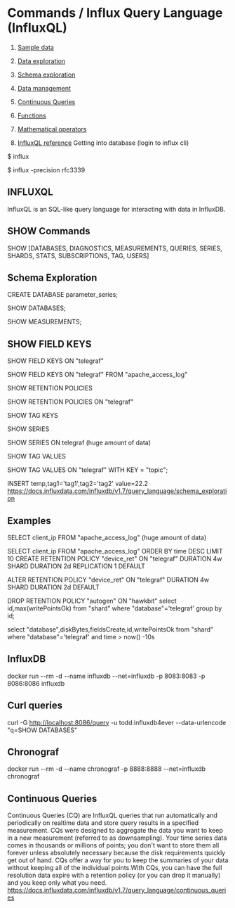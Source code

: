 # Commands / Influx Query Language (InfluxQL)

1. [Sample data](https://docs.influxdata.com/influxdb/v1.7/query_language/data_download/)

2. [Data exploration](https://docs.influxdata.com/influxdb/v1.7/query_language/data_exploration/)

3. [Schema exploration](https://docs.influxdata.com/influxdb/v1.7/query_language/schema_exploration/)

4. [Data management](https://docs.influxdata.com/influxdb/v1.7/query_language/database_management/)

5. [Continuous Queries](https://docs.influxdata.com/influxdb/v1.7/query_language/continuous_queries/)

6. [Functions](https://docs.influxdata.com/influxdb/v1.7/query_language/functions/)

7. [Mathematical operators](https://docs.influxdata.com/influxdb/v1.7/query_language/math_operators/)

8. [InfluxQL reference](https://docs.influxdata.com/influxdb/v1.7/query_language/spec/)
Getting into database (login to influx cli)

$ influx

$ influx -precision rfc3339

## INFLUXQL

InfluxQL is an SQL-like query language for interacting with data in InfluxDB.

## SHOW Commands

SHOW [DATABASES, DIAGNOSTICS, MEASUREMENTS, QUERIES, SERIES, SHARDS, STATS, SUBSCRIPTIONS, TAG, USERS]

## Schema Exploration

CREATE DATABASE parameter_series;

SHOW DATABASES;

SHOW MEASUREMENTS;

## SHOW FIELD KEYS

SHOW FIELD KEYS ON "telegraf"

SHOW FIELD KEYS ON "telegraf" FROM "apache_access_log"

SHOW RETENTION POLICIES

SHOW RETENTION POLICIES ON "telegraf"

SHOW TAG KEYS

SHOW SERIES

SHOW SERIES ON telegraf (huge amount of data)

SHOW TAG VALUES

SHOW TAG VALUES ON "telegraf" WITH KEY = "topic";

INSERT temp,tag1='tag1',tag2='tag2' value=22.2
<https://docs.influxdata.com/influxdb/v1.7/query_language/schema_exploration>

## Examples

SELECT client_ip FROM "apache_access_log" (huge amount of data)

SELECT client_ip FROM "apache_access_log" ORDER BY time DESC LIMIT 10
CREATE RETENTION POLICY "device_ret" ON "telegraf" DURATION 4w SHARD DURATION 2d REPLICATION 1 DEFAULT

ALTER RETENTION POLICY "device_ret" ON "telegraf" DURATION 4w SHARD DURATION 2d DEFAULT

DROP RETENTION POLICY "autogen" ON "hawkbit"
select id,max(writePointsOk) from "shard" where "database"='telegraf' group by id;

select "database",diskBytes,fieldsCreate,id,writePointsOk from "shard" where "database"='telegraf' and time > now() -10s

## InfluxDB

docker run --rm -d --name influxdb --net=influxdb -p 8083:8083 -p 8086:8086 influxdb

## Curl queries

curl -G <http://localhost:8086/query> -u todd:influxdb4ever --data-urlencode "q=SHOW DATABASES"

## Chronograf

docker run --rm -d --name chronograf -p 8888:8888 --net=influxdb chronograf

## Continuous Queries

Continuous Queries (CQ) are InfluxQL queries that run automatically and periodically on realtime data and store query results in a specified measurement.
CQs were designed to aggregate the data you want to keep in a new measurement (referred to as downsampling). Your time series data comes in thousands or millions of points; you don't want to store them all forever unless absolutely necessary because the disk requirements quickly get out of hand. CQs offer a way for you to keep the summaries of your data without keeping all of the individual points.With CQs, you can have the full resolution data expire with a retention policy (or you can drop it manually) and you keep only what you need.
<https://docs.influxdata.com/influxdb/v1.7/query_language/continuous_queries>
